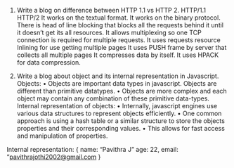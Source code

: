 1.	Write a blog on difference between HTTP 1.1 vs HTTP 2.
HTTP/1.1	HTTP/2
It works on the textual format.	It works on the binary protocol.
There is head of line blocking that blocks all the requests behind it until it doesn’t get its all resources.	It allows multiplexing so one TCP connection is required for multiple requests.
It uses requests resource Inlining for use getting multiple pages	It uses PUSH frame by server that collects all multiple pages 
It compresses data by itself.	It uses HPACK for data compression.

2.	Write a blog about object and its internal representation in Javascript.
Objects:
•	Objects are important data types in javascript. Objects are different than primitive datatypes.
•	Objects are more complex and each object may contain any combination of these primitive data-types.
Internal representation of objects:
•	Internally, javascript engines use various data structures to represent objects efficiently. 
•	One common approach  is using a hash table or a similar structure to store the objects properties and their corresponding values.
•	This allows for fast access and manipulation of properties.

Internal representation:
{
name: “Pavithra J”
age: 22,
email: “pavithrajothi2002@gmail.com
}
